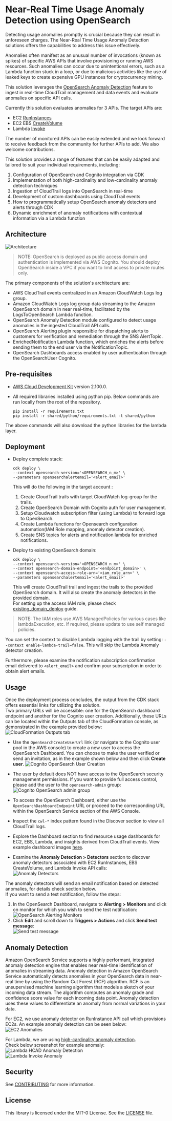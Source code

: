 
# Near-Real Time Usage Anomaly Detection using OpenSearch

Detecting usage anomalies promptly is crucial because they can result in unforeseen charges. The Near-Real Time Usage Anomaly Detection solutions offers the capabilities to address this issue effectively. 

Anomalies often manifest as an unusual number of invocations (known as spikes) of specific AWS APIs that involve provisioning or running AWS resources. Such anomalies can occur due to unintentional errors, such as a Lambda function stuck in a loop, or due to malicious activities like the use of leaked keys to create expensive GPU instances for cryptocurrency mining.

This solution leverages the [OpenSearch Anomaly Detection](https://docs.aws.amazon.com/opensearch-service/latest/developerguide/ad.html) feature to ingest in real-time CloudTrail management and data events and evaluate anomalies on specific API calls.

Currently this solution evaluates anomalies for 3 APIs. The target APIs are: 
- EC2 [RunInstances](https://docs.aws.amazon.com/AWSEC2/latest/APIReference/API_RunInstances.html)
- EC2 EBS [CreateVolume](https://docs.aws.amazon.com/AWSEC2/latest/APIReference/API_CreateVolume.html)
- Lambda [Invoke](https://docs.aws.amazon.com/lambda/latest/dg/API_Invoke.html)

The number of monitored APIs can be easily extended and we look forward to receive feedback from the community for further APIs to add. We also welcome contributions.

This solution provides a range of features that can be easily adapted and tailored to suit your individual requirements, including:

1. Configuration of OpenSearch and Cognito integration via CDK
2. Implementation of both high-cardinality and low-cardinality anomaly detection techniques
3. Ingestion of CloudTrail logs into OpenSearch in real-time
4. Development of custom dashboards using CloudTrail events
5. How to programmatically setup OpenSearch anomaly detectors and alerts through CDK
6. Dynamic enrichment of anomaly notifications with contextual information via a Lambda function

## Architecture
![Architecture](images/usage_anomaly_detector.png "Architecture")

> NOTE: OpenSearch is deployed as public access domain and authentication is implemented via AWS Cognito. You should deploy OpenSearch inside a VPC if you want to limit access to private routes only.

The primary components of the solution's architecture are:

- AWS CloudTrail events centralized in an Amazon CloudWatch Logs log group.
- Amazon CloudWatch Logs log group data streaming to the Amazon OpenSearch domain in near real-time, facilitated by the LogsToOpenSearch Lambda function.
- OpenSearch Anomaly Detection module configured to detect usage anomalies in the ingested CloudTrail API calls.
- OpenSearch Alerting plugin responsible for dispatching alerts to customers for verification and remediation through the SNS AlertTopic.
- EnrichedNotification Lambda function, which enriches the alerts before sending them to the end user via the NotificationTopic.
- OpenSearch Dashboards access enabled by user authentication through the OpenSearchUser Cognito.

## Pre-requisites
- [AWS Cloud Development Kit](https://docs.aws.amazon.com/cdk/v2/guide/home.html) version 2.100.0.
-  All required libraries installed using python pip. Below commands are run locally from the root of the repository.

    ```
    pip install -r requirements.txt
    pip install -r shared/python/requirements.txt -t shared/python 
    ```  
The above commands will also download the python libraries for the lambda layer.

## Deployment
- Deploy complete stack:  

    ```
    cdk deploy \
    --context opensearch-version='<OPENSEARCH_n_m>' \
    --parameters opensearchalertemail='<alert_email>'
    ```  
    This will do the following in the target account : 
    1. Create CloudTrail trails with target CloudWatch log-group for the trails.
    2. Create OpenSearch Domain with Cognito auth for user management.
    3. Setup Cloudwatch subscription filter (using Lambda) to forward logs to OpenSearch.
    4. Create Lambda functions for Opensearch configuration automation(IAM Role mapping, anomaly detector creation).
    5. Create SNS topics for alerts and notification lambda for enriched notifications.  

- Deploy to existing OpenSearch domain:  

    ```
    cdk deploy \
    --context opensearch-version='<OPENSEARCH_n_m>' \
    --context opensearch-domain-endpoint='<endpoint_domain>' \
    --context opensearch-access-role-arn='<iam_role_arn>' \
    --parameters opensearchalertemail='<alert_email>'
    ```  
    This will create CloudTrail trail and ingest the trails to the provided OpenSearch domain. It will also create the anomaly detectors in the provided domain.  
    For setting up the access IAM role, please check [existing_domain_deploy](./existing_domain_deploy.md) guide.  

> NOTE: The IAM roles use AWS ManagedPolicies for various cases like lambdaExecution, etc. If required, please update to use self managed policies.  

You can set the context to disable Lambda logging with the trail by setting: `--context enable-lambda-trail=false`. This will skip the Lambda Anomaly detector creation.  

Furthermore, please examine the notification subscription confirmation email delivered to `<alert_email>` and confirm your subscription in order to obtain alert emails.

## Usage
Once the deployment process concludes, the output from the CDK stack offers essential links for utilizing the solution.  
Two primary URLs will be accessible: one for the OpenSearch dashboard endpoint and another for the Cognito user creation. Additionally, these URLs can be located within the Outputs tab of the CloudFormation console, as demonstrated in the example provided below:
![CloudFormation Outputs tab](images/cfn_outputs_tab.png "Outputs Tab")

- Use the `OpenSearchCreateUserUrl` link (or navigate to the Cognito user pool in the AWS console) to create a new user to access the OpenSearch Dashboard. You can choose to make the user verified or send an invitation, as in the example shown below and then click **Create user**.
![Cognito OpenSearch User Creation](images/cognito_create_user.png "Cognito Create User")  
- The user by default does NOT have access to the OpenSearch security management permissions. If you want to provide full access control, please add the user to the `opensearch-admin` group:  
![Cognito OpenSearch admin group](images/opensearch_admin_group.png "OpenSearch Admin Group")  

- To access the OpenSearch Dashboard, either use the `OpenSearchDashboardEndpoint` URL or proceed to the corresponding URL within the OpenSearch Service section of the AWS Console.  
- Inspect the `cwl-*` index pattern found in the Discover section to view all CloudTrail logs.
- Explore the Dashboard section to find resource usage dashboards for EC2, EBS, Lambda, and insights derived from CloudTrail events. View example dashboard images [here](images/dashboard/).
- Examine the **Anomaly Detection > Detectors** section to discover anomaly detectors associated with EC2 RunInstances, EBS CreateVolume, and Lambda Invoke API calls:  
![Anomaly Detectors](images/anomaly_detectors.png "Anomaly Detectors")  

The anomaly detectors will send an email notification based on detected anomalies, for details check section below.  
If you want to send a test notification, follow the steps:  
1. In the OpenSearch Dashboard, navigate to **Alerting > Monitors** and click on monitor for which you wish to send the test notification:  
![OpenSearch Alerting Monitors](images/opensearch_alerting_monitors.png "Alerting Monitors")  
2. Click **Edit** and scroll down to **Triggers > Actions** and click **Send test message**:  
![Send test message](images/send_test_message.png "Send test message")


## Anomaly Detection
Amazon OpenSearch Service supports a highly performant, integrated anomaly detection engine that enables near real-time identification of anomalies in streaming data. Anomaly detection in Amazon OpenSearch Service automatically detects anomalies in your OpenSearch data in near-real time by using the Random Cut Forest (RCF) algorithm. RCF is an unsupervised machine learning algorithm that models a sketch of your incoming data stream. The algorithm computes an anomaly grade and confidence score value for each incoming data point. Anomaly detection uses these values to differentiate an anomaly from normal variations in your data.  

For EC2, we use anomaly detector on RunInstance API call which provisions EC2s. An example anomaly detection can be seen below:  
![EC2 Anomalies](images/ec2_anomalies.png "EC2 Anomalies")

For Lambda, we are using [high-cardinality anomaly detection](https://aws.amazon.com/blogs/big-data/a-deep-dive-into-high-cardinality-anomaly-detection-in-elasticsearch/).  
Check below screenshot for example anomaly:  
![Lambda HCAD Anomaly Detection](images/lambda_highcard_anomaly_detection.png "Lambda HCAD Anomaly Detection")  
![Lambda Invoke Anomaly](images/lambda_highcard_anomalies.png "Lambda Anomalies")

## Security

See [CONTRIBUTING](CONTRIBUTING.md#security-issue-notifications) for more information.

## License

This library is licensed under the MIT-0 License. See the [LICENSE](LICENSE) file.
